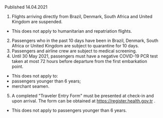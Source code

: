 Published 14.04.2021
1. Flights arriving directly from Brazil, Denmark, South Africa and United Kingdom are suspended.
- This does not apply to humanitarian and repatriation flights.
2. Passengers who in the past 10 days have been in Brazil, Denmark, South Africa or United Kingdom are subject to quarantine for 10 days.
3. Passengers and airline crew are subject to medical screening.
4. Until 30 May 2021, passengers must have a negative COVID-19 PCR test taken at most 72 hours before departure from the first embarkation point.
- This does not apply to:
- passengers younger than 6 years;
- merchant seamen.
5. A completed "Traveler Entry Form" must be presented at check-in and upon arrival. The form can be obtained at <a href="https://register.health.gov.tr">https://register.health.gov.tr</a> .
 - This does not apply to passengers younger than 6 years.

